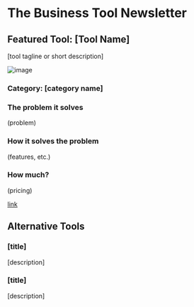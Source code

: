 # The Business Tool Newsletter

## Featured Tool: [Tool Name]
[tool tagline or short description]

![image](http://)

### Category: [category name]

### The problem it solves
(problem)

### How it solves the problem
(features, etc.)

### How much? 
(pricing)

[link](http://)

## Alternative Tools
### [title]
[description]
### [title]
[description]